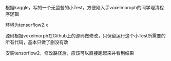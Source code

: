 根据kaggle，写的一个无监督的小Test，方便刚入手voxelmoroph的同学理清程序逻辑

环境为tensorflow2.x

源码根据voxelmorph在Github上的源码做修改，只保留运行这个小Test所需要的所有代码，基本只做了删没有改

安装tensorflow2，修改路径后，应该可以直接跑起来并看到结果

